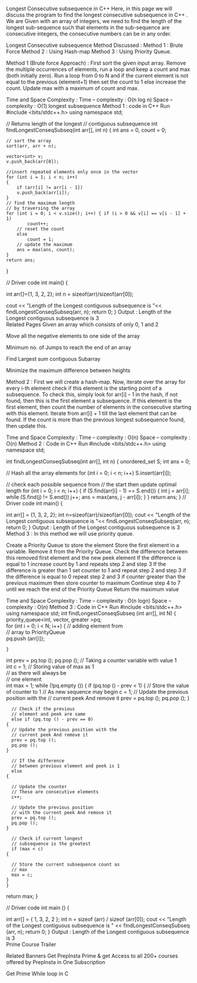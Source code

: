 Longest Consecutive subsequence in C++
Here, in this page we will discuss the program to find the longest consecutive subsequence in C++ . We are Given with an array of integers, we need to find the length of the longest sub-sequence such that elements in the sub-sequence are consecutive integers, the consecutive numbers can be in any order.

Longest Consecutive subsequence
Method Discussed :
Method 1 : Brute Force
Method 2 : Using Hash-map
Method 3 : Using Priority Queue.
 

Method 1 (Brute force Approach) :
First sort the given input array.
Remove the multiple occurrences of elements, run a loop and keep a count and max (both initially zero).
Run a loop from 0 to N and if the current element is not equal to the previous (element+1) then set the count to 1 else increase the count.
Update max with a maximum of count and max.
 
Time and Space Complexity :
Time – complexity : O(n log n)
Space – complexity : O(1)
longest subsequence
Method 1 : code in C++
Run
#include <bits/stdc++.h>
using namespace std;

// Returns length of the longest
// contiguous subsequence
int findLongestConseqSubseq(int arr[], int n)
{
    int ans = 0, count = 0;

    // sort the array
    sort(arr, arr + n);

    vector<int> v;
    v.push_back(arr[0]);

    //insert repeated elements only once in the vector
    for (int i = 1; i < n; i++)
    {
        if (arr[i] != arr[i - 1])
        v.push_back(arr[i]);
    }
    // find the maximum length
    // by traversing the array
    for (int i = 0; i < v.size(); i++) { if (i > 0 && v[i] == v[i - 1] + 1)
            count++;
        // reset the count
        else
            count = 1;
        // update the maximum
        ans = max(ans, count);
    }
    return ans;
}

// Driver code
int main()
{

  int arr[]={1, 3, 2, 2};
  int n = sizeof(arr)/sizeof(arr[0]);


  cout << "Length of the Longest contiguous subsequence is "<< findLongestConseqSubseq(arr, n);
  return 0;
}
Output :
Length of the Longest contiguous subsequence is 3						
Related Pages
Given an array which consists of only 0, 1 and 2

Move all the negative elements to one side of the array

Minimum no. of Jumps to reach the end of an array 

Find Largest sum contiguous Subarray

Minimize the maximum difference between heights 

Method 2 :
First we will create a hash-map.
Now, iterate over the array for every i-th element check if this element is the starting point of a subsequence. To check this, simply look for arr[i] – 1 in the hash, if not found, then this is the first element a subsequence.
If this element is the first element, then count the number of elements in the consecutive starting with this element. Iterate from arr[i] + 1 till the last element that can be found.
If the count is more than the previous longest subsequence found, then update this.
 
Time and Space Complexity :
Time – complexity : O(n)
Space – complexity : O(n)
Method 2 : Code in C++
Run
#include <bits/stdc++.h>
using namespace std;

int findLongestConseqSubseq(int arr[], int n)
{
  unordered_set<int> S;
  int ans = 0;

  // Hash all the array elements
  for (int i = 0; i < n; i++)
   S.insert(arr[i]);

  // check each possible sequence from
  // the start then update optimal length
  for (int i = 0; i < n; i++) { 
   if (S.find(arr[i] - 1) == S.end()) { 
    int j = arr[i]; 
    while (S.find(j) != S.end())
          j++; 
    ans = max(ans, j - arr[i]); 
  }
 } 
return ans;
 } 
  // Driver code 
  int main() { 

   int arr[] = {1, 3, 2, 2};
   int n=sizeof(arr)/sizeof(arr[0]);
   cout << "Length of the Longest contiguous subsequence is "<< findLongestConseqSubseq(arr, n);
   return 0;
}
Output :
Length of the Longest contiguous subsequence is 3						
Method 3 :
In this method we will use priority queue.

Create a Priority Queue to store the element
Store the first element in a variable.
Remove it from the Priority Queue.
Check the difference between this removed first element and the new peek element
If the difference is equal to 1 increase count by 1 and repeats step 2 and step 3
If the difference is greater than 1 set counter to 1 and repeat step 2 and step 3
if the difference is equal to 0 repeat step 2 and 3
if counter greater than the previous maximum then store counter to maximum
Continue step 4 to 7 until we reach the end of the Priority Queue
Return the maximum value
 
Time and Space Complexity :
Time – complexity : O(n logn)
Space – complexity : O(n)
Method 3 : Code in C++
Run
#include <bits/stdc++.h>
using namespace std;
int findLongestConseqSubseq (int arr[], int N)
{
    priority_queue<int, vector<int>, greater <int> >pq;  
    for (int i = 0; i < N; i++)
    {
      // adding element from           
      // array to PriorityQueue           
      pq.push (arr[i]);

    }
  int prev = pq.top ();
  pq.pop ();
  // Taking a counter variable with value 1     
  int c = 1;
  // Storing value of max as 1    
  // as there will always be   
  // one element    
  int max = 1;
  while (!pq.empty ())
    {
      if (pq.top () - prev < 1)
	{
	  // Store the value of counter to 1
	  // As new sequence may begin
	  c = 1;
	  // Update the previous position with the
	  // current peek And remove it
	  prev = pq.top ();
	  pq.pop ();
	}

      // Check if the previous
      // element and peek are same
      else if (pq.top () - prev == 0)
	{
	  // Update the previous position with the
	  // current peek And remove it
	  prev = pq.top ();
	  pq.pop ();
	}

      // If the difference
      // between previous element and peek is 1
      else
	{

	  // Update the counter
	  // These are consecutive elements
	  c++;

	  // Update the previous position
	  // with the current peek And remove it
	  prev = pq.top ();
	  pq.pop ();
	}

      // Check if current longest
      // subsequence is the greatest
      if (max < c)
	{

	  // Store the current subsequence count as
	  // max
	  max = c;
	}
    }
  return max;
}

// Driver code
int
main ()
{

  int arr[] = { 1, 3, 2, 2 };
  int n = sizeof (arr) / sizeof (arr[0]);
  cout << "Length of the Longest contiguous subsequence is " << findLongestConseqSubseq (arr, n);
  return 0;
}
Output :
Length of the Longest contiguous subsequence is 3						
Prime Course Trailer

Related Banners
Get PrepInsta Prime & get Access to all 200+ courses offered by PrepInsta in One Subscription

Get Prime
While loop in C
